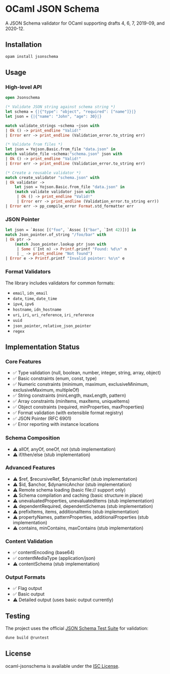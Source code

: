 # OCaml JSON Schema

A JSON Schema validator for OCaml supporting drafts 4, 6, 7, 2019-09, and 2020-12.

## Installation

```bash
opam install jsonschema
```

## Usage

### High-level API

```ocaml
open Jsonschema

(* Validate JSON string against schema string *)
let schema = {|{"type": "object", "required": ["name"]}|}
let json = {|{"name": "John", "age": 30}|}

match validate_strings ~schema ~json with
| Ok () -> print_endline "Valid!"
| Error err -> print_endline (Validation_error.to_string err)

(* Validate from files *)
let json = Yojson.Basic.from_file "data.json" in
match validate_file ~schema:"schema.json" json with
| Ok () -> print_endline "Valid!"
| Error err -> print_endline (Validation_error.to_string err)

(* Create a reusable validator *)
match create_validator "schema.json" with
| Ok validator ->
    let json = Yojson.Basic.from_file "data.json" in
    (match validate validator json with
     | Ok () -> print_endline "Valid!"
     | Error err -> print_endline (Validation_error.to_string err))
| Error err -> pp_compile_error Format.std_formatter err
```

### JSON Pointer

```ocaml
let json = `Assoc [("foo", `Assoc [("bar", `Int 42)])] in
match Json_pointer.of_string "/foo/bar" with
| Ok ptr ->
    (match Json_pointer.lookup ptr json with
     | Some (`Int n) -> Printf.printf "Found: %d\n" n
     | _ -> print_endline "Not found")
| Error e -> Printf.printf "Invalid pointer: %s\n" e
```

### Format Validators

The library includes validators for common formats:

- `email`, `idn_email`
- `date`, `time`, `date_time`
- `ipv4`, `ipv6`
- `hostname`, `idn_hostname`
- `uri`, `iri`, `uri_reference`, `iri_reference`
- `uuid`
- `json_pointer`, `relative_json_pointer`
- `regex`

## Implementation Status

### Core Features
- ✅ Type validation (null, boolean, number, integer, string, array, object)
- ✅ Basic constraints (enum, const, type)
- ✅ Numeric constraints (minimum, maximum, exclusiveMinimum, exclusiveMaximum, multipleOf)
- ✅ String constraints (minLength, maxLength, pattern)
- ✅ Array constraints (minItems, maxItems, uniqueItems)
- ✅ Object constraints (required, minProperties, maxProperties)
- ✅ Format validation (with extensible format registry)
- ✅ JSON Pointer (RFC 6901)
- ✅ Error reporting with instance locations

### Schema Composition
- ⚠️  allOf, anyOf, oneOf, not (stub implementation)
- ⚠️  if/then/else (stub implementation)

### Advanced Features
- ⚠️  $ref, $recursiveRef, $dynamicRef (stub implementation)
- ⚠️  $id, $anchor, $dynamicAnchor (stub implementation)
- ⚠️  Remote schema loading (basic file:// support only)
- ⚠️  Schema compilation and caching (basic structure in place)
- ⚠️  unevaluatedProperties, unevaluatedItems (stub implementation)
- ⚠️  dependentRequired, dependentSchemas (stub implementation)
- ⚠️  prefixItems, items, additionalItems (stub implementation)
- ⚠️  propertyNames, patternProperties, additionalProperties (stub implementation)
- ⚠️  contains, minContains, maxContains (stub implementation)

### Content Validation
- ✅ contentEncoding (base64)
- ✅ contentMediaType (application/json)
- ⚠️  contentSchema (stub implementation)

### Output Formats
- ✅ Flag output
- ✅ Basic output
- ⚠️  Detailed output (uses basic output currently)

## Testing

The project uses the official [JSON Schema Test Suite](https://github.com/json-schema-org/JSON-Schema-Test-Suite) for validation:

```bash
dune build @runtest
```

## License

ocaml-jsonschema is available under the [ISC License](LICENSE).
